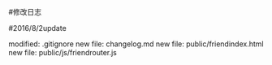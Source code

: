 #修改日志

#2016/8/2update

modified:   .gitignore
new file:   changelog.md
new file:   public/friendindex.html
new file:   public/js/friendrouter.js